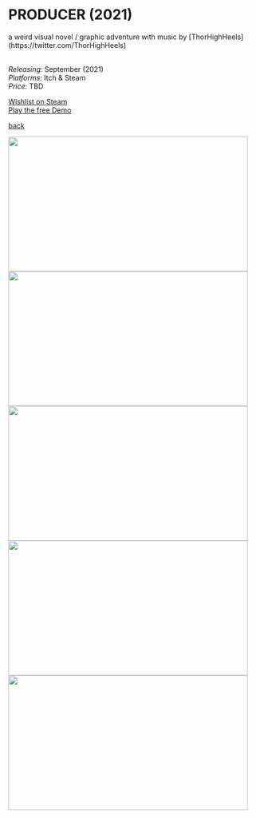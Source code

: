 <h1>PRODUCER (2021)</h1>
a weird visual novel / graphic adventure with music by [ThorHighHeels](https://twitter.com/ThorHighHeels)<br><br>

*Releasing:* September (2021)<br>
*Platforms:* Itch & Steam<br>
*Price:* TBD<br>

[Wishlist on Steam](https://store.steampowered.com/app/1667320/PRODUCER_2021/) <br>
[Play the free Demo](https://stuffedwombat.itch.io/producer-2021-demo)

[back](index)

<a href="url"><img src="https://i.imgur.com/oMdndar.png" align="left" height="270" width="480" ></a><br>

<a href="url"><img src="https://i.imgur.com/z4ePdMG.png" align="left" height="270" width="480" ></a><br>

<a href="url"><img src="https://i.imgur.com/DvUQ62F.png" align="left" height="270" width="480" ></a><br>

<a href="url"><img src="https://i.imgur.com/tf80sTW.png" align="left" height="270" width="480" ></a><br>

<a href="url"><img src="https://i.imgur.com/5Zc6U8A.png" align="left" height="270" width="480" ></a><br>


